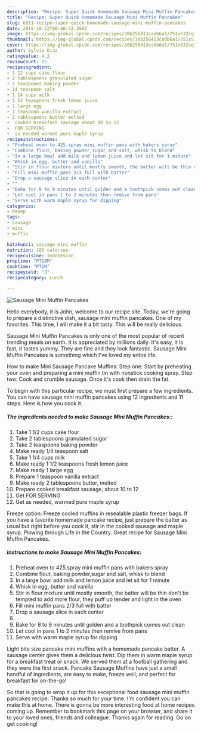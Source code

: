 ```yaml
---
description: "Recipe: Super Quick Homemade Sausage Mini Muffin Pancakes"
title: "Recipe: Super Quick Homemade Sausage Mini Muffin Pancakes"
slug: 6811-recipe-super-quick-homemade-sausage-mini-muffin-pancakes
date: 2019-10-22T06:40:43.390Z
image: https://img-global.cpcdn.com/recipes/38b256413cadb6a1/751x532cq70/sausage-mini-muffin-pancakes-recipe-main-photo.jpg
thumbnail: https://img-global.cpcdn.com/recipes/38b256413cadb6a1/751x532cq70/sausage-mini-muffin-pancakes-recipe-main-photo.jpg
cover: https://img-global.cpcdn.com/recipes/38b256413cadb6a1/751x532cq70/sausage-mini-muffin-pancakes-recipe-main-photo.jpg
author: Sylvia Diaz
ratingvalue: 4.2
reviewcount: 15
recipeingredient:
- 1 12 cups cake flour
- 2 tablespoons granulated sugar
- 2 teaspoons baking powder
- 14 teaspoon salt
- 1 14 cups milk
- 1 12 teaspoons fresh lemon juice
- 1 large egg
- 1 teaspoon vanilla extract
- 2 tablespoons butter melted
-  cooked breakfast sausage about 10 to 12
-  FOR SERVING
-  as needed warmed pure maple syrup
recipeinstructions:
- "Preheat oven to 425.spray mini muffin pans with bakers spray"
- "Combine flout, baking powder,sugar and salt, whisk to blend"
- "In a large bowl add milk and lemon juice and let sit for 1 minute"
- "Whisk in egg, butter and vanilla"
- "Stir in flour mixture until mostly smooth, the batter will be thin don&#39;t  be tempted to add more flour, they puff up tender and light in the oven"
- "Fill mini muffin pans 2/3 full with batter"
- "Drop a sausage slice in each center"
- ""
- "Bake for 8 to 9 minutes until golden and a toothpick comes out clean"
- "Let cool in pans 1 to 2 minutes then remive from pans"
- "Serve with warm maple syrup for dipping"
categories:
- Resep
tags:
- sausage
- mini
- muffin

katakunci: sausage mini muffin
nutrition: 105 calories
recipecuisine: Indonesian
preptime: "PT18M"
cooktime: "PT2H"
recipeyield: "3"
recipecategory: Lunch

---
```



![Sausage Mini Muffin Pancakes](https://img-global.cpcdn.com/recipes/38b256413cadb6a1/751x532cq70/sausage-mini-muffin-pancakes-recipe-main-photo.jpg)

Hello everybody, it is John, welcome to our recipe site. Today, we're going to prepare a distinctive dish, sausage mini muffin pancakes. One of my favorites. This time, I will make it a bit tasty. This will be really delicious.

Sausage Mini Muffin Pancakes is only one of the most popular of recent trending meals on earth. It is appreciated by millions daily. It's easy, it is fast, it tastes yummy. They are fine and they look fantastic. Sausage Mini Muffin Pancakes is something which I've loved my entire life.

How to make Mini Sausage Pancake Muffins: Step one: Start by preheating your oven and preparing a mini muffin tin with nonstick cooking spray. Step two: Cook and crumble sausage. Once it&#39;s cook then drain the fat.


To begin with this particular recipe, we must first prepare a few ingredients. You can have sausage mini muffin pancakes using 12 ingredients and 11 steps. Here is how you cook it.

##### The ingredients needed to make Sausage Mini Muffin Pancakes::

1. Take 1 1/2 cups cake flour
1. Take 2 tablespoons granulated sugar
1. Take 2 teaspoons baking powder
1. Make ready 1/4 teaspoon salt
1. Take 1 1/4 cups milk
1. Make ready 1 1/2 teaspoons fresh lemon juice
1. Make ready 1 large egg
1. Prepare 1 teaspoon vanilla extract
1. Make ready 2 tablespoons butter, melted
1. Prepare  cooked breakfast sausage, about 10 to 12
1. Get  FOR SERVING
1. Get  as needed, warmed pure maple syrup


Freeze option: Freeze cooled muffins in resealable plastic freezer bags. If you have a favorite homemade pancake recipe, just prepare the batter as usual but right before you cook it, stir in the cooked sausage and maple syrup. Plowing through Life in the Country. Great recipe for Sausage Mini Muffin Pancakes. 

##### Instructions to make Sausage Mini Muffin Pancakes:

1. Preheat oven to 425.spray mini muffin pans with bakers spray
1. Combine flout, baking powder,sugar and salt, whisk to blend
1. In a large bowl add milk and lemon juice and let sit for 1 minute
1. Whisk in egg, butter and vanilla
1. Stir in flour mixture until mostly smooth, the batter will be thin don&#39;t  be tempted to add more flour, they puff up tender and light in the oven
1. Fill mini muffin pans 2/3 full with batter
1. Drop a sausage slice in each center
1. 
1. Bake for 8 to 9 minutes until golden and a toothpick comes out clean
1. Let cool in pans 1 to 2 minutes then remive from pans
1. Serve with warm maple syrup for dipping


Light bite size pancake mini muffins with a homemade pancake batter. A sausage center gives them a delicious twist. Dip them in warm maple syrup for a breakfast treat or snack. We served them at a football gathering and they were the first snack. Pancake Sausage Muffins have just a small handful of ingredients, are easy to make, freeze well, and perfect for breakfast for on-the-go! 

So that is going to wrap it up for this exceptional food sausage mini muffin pancakes recipe. Thanks so much for your time. I'm confident you can make this at home. There is gonna be more interesting food at home recipes coming up. Remember to bookmark this page on your browser, and share it to your loved ones, friends and colleague. Thanks again for reading. Go on get cooking!
